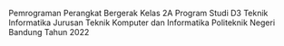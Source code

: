 Pemrograman Perangkat Bergerak
Kelas 2A
Program Studi D3 Teknik Informatika
Jurusan Teknik Komputer dan Informatika
Politeknik Negeri Bandung
Tahun 2022
